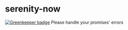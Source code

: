 # serenity-now

[![Greenkeeper badge](https://badges.greenkeeper.io/danmactough/serenity-now.svg)](https://greenkeeper.io/)
Please handle your promises' errors
